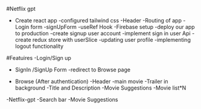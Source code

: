 #Netflix gpt

- Create react app
  -configured tailwind css
  -Header
  -Routing of app
  -Login form
  -signUpForm
  -useRef Hook
  -Firebase setup
  -deploy our app to production
  -create signup user account
  -implement sign in user Api
  -create redux store with userSlice
  -updating user profile
  -implementing logout functionality

#Featuires
-Login/Sign up

- SignIn /SignUp Form
  -redirect to Browse page

- Browse (After authentication)
  -Header
  -main movie
  -Trailer in background
  -Title and Description
  -Movie Suggestions
  -Movie list\*N

-Netflix-gpt
-Search bar
-Movie Suggestions
